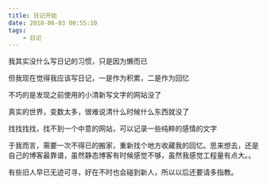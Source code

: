 ```yaml
---
title: 日记开始
date: 2018-06-03 00:55:10
tags:
    - 日记
---
```


我其实没什么写日记的习惯，只是因为懒而已

但我现在觉得我应该写日记，一是作为积累，二是作为回忆

不巧的是发现之前使用的小清新写文字的网站没了

真实的世界，变数太多，很难说清什么时候什么东西就没了

找找找找，找不到一个中意的网站，可以记录一些纯粹的感情的文字

于我而言，需要一次不得已的搬家，重新找个地方收藏我的回忆。思来想去，还是自己的博客最靠谱，虽然静态博客有时候感觉不够，虽然我感觉工程量有点大。。

有些旧人早已无迹可寻，好在不时也会碰到新人，所以以后还要请多指教。

